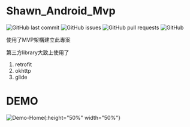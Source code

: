 
# Shawn_Android_Mvp
![GitHub last commit](https://img.shields.io/github/last-commit/StoneShawn/Shawn_Android_Mvp)
![GitHub issues](https://img.shields.io/github/issues-raw/StoneShawn/Shawn_Android_Mvp)
![GitHub pull requests](https://img.shields.io/github/issues-pr/StoneShawn/Shawn_Android_Mvp)
![GitHub](https://img.shields.io/github/license/StoneShawn/Shawn_Android_Mvp)

<!-- Describe your project in brief -->
使用了MVP架構建立此專案

第三方library大致上使用了

1. retrofit
2. okhttp
3. glide


# DEMO 

![Demo-Home](https://user-images.githubusercontent.com/54303580/177710673-d58ac852-915a-45da-8037-4151ed0c2756.gif){:height="50%" width="50%"}
